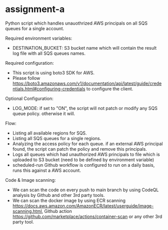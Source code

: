 # assignment-a
Python script which handles unauothrized AWS principals on all SQS queues for a single account.

Required environment variables:
* DESTINATION_BUCKET: S3 bucket name which will contain the result log file with all SQS queues names.

Required configuration:
* This script is using boto3 SDK for AWS.
* Please follow https://boto3.amazonaws.com/v1/documentation/api/latest/guide/credentials.html#configuring-credentials to configure the client.

Optional Configuration:
* LOG_MODE: if set to "ON", the script will not patch or modify any SQS queue policy. otherwise it will.

Flow:
* Listing all available regions for SQS.
* Listing all SQS queues for a single regions.
* Analyzing the access policy for each queue. if an external AWS principal found, the script can patch the policy and remove this principals.
* Logs all queues which had unauthorized AWS principals to file which is uploaded to S3 bucket (need to be defined by environment variable)
* scheduled-run Github workflow is configured to run on a daily basis, runs this against a AWS account.


Code & Image scanning:
* We can scan the code on every push to main branch by using CodeQL analysis by Github and other 3rd party tools.
* We can scan the docker image by using ECR scanning https://docs.aws.amazon.com/AmazonECR/latest/userguide/image-scanning.html, Github action https://github.com/marketplace/actions/container-scan or any other 3rd party tool.